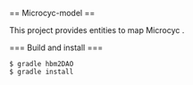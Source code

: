 == Microcyc-model ==

This project provides entities to map Microcyc .

=== Build and install ===

```
$ gradle hbm2DAO
$ gradle install
```


